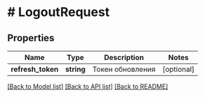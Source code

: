 # # LogoutRequest

## Properties

Name | Type | Description | Notes
------------ | ------------- | ------------- | -------------
**refresh_token** | **string** | Токен обновления | [optional]

[[Back to Model list]](../../README.md#models) [[Back to API list]](../../README.md#endpoints) [[Back to README]](../../README.md)

